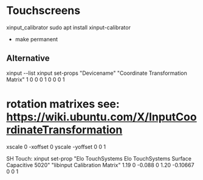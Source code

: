 # Touchscreens

xinput_calibrator
sudo apt install xinput-calibrator

- make permanent

## Alternative
xinput --list
xinput set-props "Devicename" "Coordinate Transformation Matrix" 1 0 0 0 1 0 0 0 1

# rotation matrixes see: https://wiki.ubuntu.com/X/InputCoordinateTransformation

xscale 0 -xoffset
0 yscale -yoffset
0 0 1

SH Touch:
xinput set-prop "Elo TouchSystems Elo TouchSystems Surface Capacitive 5020" "libinput Calibration Matrix" 1.19 0 -0.088 0 1.20 -0.10667 0 0 1
